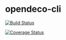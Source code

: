 # opendeco-cli

[![Build Status](https://travis-ci.org/opendeco/opendeco-cli.svg?branch=master)](https://travis-ci.org/opendeco/opendeco-cli)

[![Coverage Status](https://coveralls.io/repos/opendeco/opendeco-cli/badge.svg?branch=master&service=github)](https://coveralls.io/github/opendeco/opendeco-cli?branch=master)
